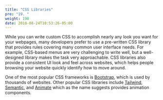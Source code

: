 ```yaml
---
title: "CSS Libraries"
pre: "19. "
weight: 190
date: 2018-08-24T10:53:26-05:00
---
```


While you can write custom CSS to accomplish nearly any look you want for your webpages, many developers prefer to use a pre-written CSS library that provides rules covering many common user interface needs.  For example, CSS-based menus are very challenging to write well, but a well-designed library makes the task very approachable.  CSS libraries also provide a consistent UI look and feel across websites, which helps people browsing your website quickly identify how to move around.

One of the most popular CSS frameworks is [Bootstrap](https://getbootstrap.com/), which is used by thousands of websites.  Other popular CSS libraries include [Tailwind](https://tailwindcss.com/), [Semantic](https://semantic-ui.com/), and [Animate](https://animate.style/) which as the name suggests provides animation components.